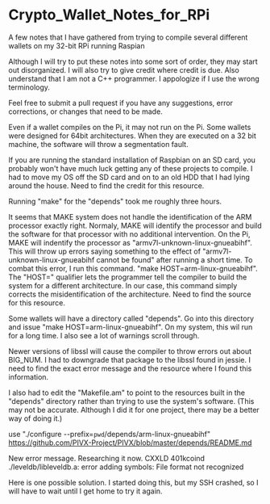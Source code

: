 # Crypto_Wallet_Notes_for_RPi
A few notes that I have gathered from trying to compile several different wallets on my 32-bit RPi running Raspian

Although I will try to put these notes into some sort of order, they may start out disorganized.  I will also try to give credit where credit is due.  Also understand that I am not a C++ programmer.  I appologize if I use the wrong terminology.

Feel free to submit a pull request if you have any suggestions, error corrections, or changes that need to be made.

Even if a wallet compiles on the Pi, it may not run on the Pi.  Some wallets were designed for 64bit architectures.  When they are executed on a 32 bit machine, the software will throw a segmentation fault.

If you are running the standard installation of Raspbian on an SD card, you probably won't have much luck getting any of these projects to compile.  I had to move my OS off the SD card and on to an old HDD that I had lying around the house.  Need to find the credit  for this resource.

Running "make" for the "depends" took me roughly three hours.

It seems that MAKE system does not handle the identification of the ARM processor exactly right.  Normaly, MAKE will identify the processor and build the software for that processor with no additional intervention.  On the Pi, MAKE will indentify the processor as "armv7l-unknown-linux-gnueabihf".  This will throw up errors saying something to the effect of "armv7l-unknown-linux-gnueabihf cannot be found" after running a short time.  To combat this error, I run this command.  "make HOST=arm-linux-gnueabihf".  The "HOST=" qualifier lets the programmer tell the compiler to build the system for a different architecture.  In our case, this command simply corrects the misidentification of the architecture.  Need to find the source for this resource.

Some wallets will have a directory called "depends".  Go into this directory and issue "make HOST=arm-linux-gnueabihf".  On my system, this wil run for a long time.  I also see a lot of warnings scroll through.

Newer versions of libssl will cause the compiler to throw errors out about BIG_NUM.  I had to downgrade that package to the libssl found in jessie.  I need to find the exact error message and the resource where I found this information.

I also had to edit the "Makefile.am" to point to the resources built in the "depends" directory rather than trying to use the system's software. (This may not be accurate.  Although I did it for one project, there may be a better way of doing it.)

use "./configure --prefix=`pwd`/depends/arm-linux-gnueabihf"
https://github.com/PIVX-Project/PIVX/blob/master/depends/README.md


New error message.  Researching it now.
 CXXLD    401kcoind
./leveldb/libleveldb.a: error adding symbols: File format not recognized

Here is one possible solution.  I started doing this, but my SSH crashed, so I will have to wait until I get home to try it again.
